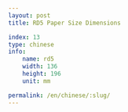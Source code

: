 ```yaml
---
layout: post
title: RD5 Paper Size Dimensions

index: 13
type: chinese
info:
    name: rd5
    width: 136
    height: 196
    unit: mm

permalink: /en/chinese/:slug/
---
```



